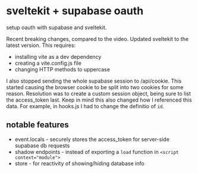 # sveltekit + supabase oauth

setup oauth with supabase and sveltekit.

Recent breaking changes, compared to the video.
Updated sveltekit to the latest version. This requires:

- installing vite as a dev dependency
- creating a vite.config.js file
- changing HTTP methods to uppercase

I also stopped sending the whole supabase session to /api/cookie. This started causing the browser cookie to be split into two cookies for some reason.
Resolution was to create a custom session object, being sure to list the access_token last. Keep in mind this also changed how I referenced this data. For example, in hooks.js I had to change the definitio of `id`.

## notable features

- event.locals - securely stores the access_token for server-side supabase db requests
- shadow endpoints - instead of exporting a `load` function in `<script context="module">`
- store - for reactivity of showing/hiding database info